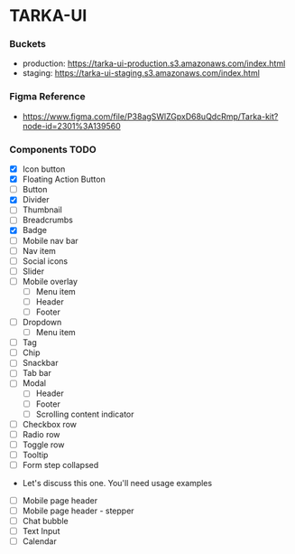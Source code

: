 # TARKA-UI

### Buckets
- production: https://tarka-ui-production.s3.amazonaws.com/index.html
- staging: https://tarka-ui-staging.s3.amazonaws.com/index.html 

### Figma Reference
- https://www.figma.com/file/P38agSWlZGpxD68uQdcRmp/Tarka-kit?node-id=2301%3A139560

### Components TODO
- [x] Icon button
- [x] Floating Action Button
- [ ] Button
- [x] Divider
- [ ] Thumbnail
- [ ] Breadcrumbs
- [x] Badge
- [ ] Mobile nav bar
- [ ] Nav item
- [ ] Social icons
- [ ] Slider
- [ ] Mobile overlay
  - [ ] Menu item
  - [ ] Header
  - [ ] Footer
- [ ] Dropdown
  - [ ] Menu item
- [ ] Tag
- [ ] Chip
- [ ] Snackbar
- [ ] Tab bar
- [ ] Modal
  - [ ] Header
  - [ ] Footer
  - [ ] Scrolling content indicator
- [ ] Checkbox row
- [ ] Radio row
- [ ] Toggle row
- [ ] Tooltip
- [ ] Form step collapsed
 * Let's discuss this one. You'll need usage examples
- [ ] Mobile page header
- [ ] Mobile page header - stepper
- [ ] Chat bubble
- [ ] Text Input
- [ ] Calendar
